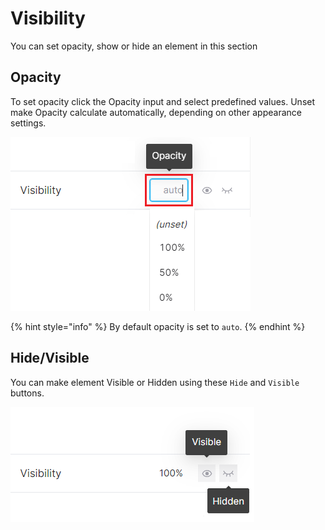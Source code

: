 # Visibility

You can set opacity, show or hide an element in this section

## Opacity

To set opacity click the Opacity input and select predefined values. Unset make Opacity calculate automatically, depending on other appearance settings.

<img src="../.gitbook/assets/image (7).png" alt="" data-size="original">

{% hint style="info" %}
By default opacity is set to `auto`.
{% endhint %}

## Hide/Visible

You can make element Visible or Hidden using these `Hide` and `Visible` buttons.

<img src="../.gitbook/assets/image (6) (1).png" alt="" data-size="original">

